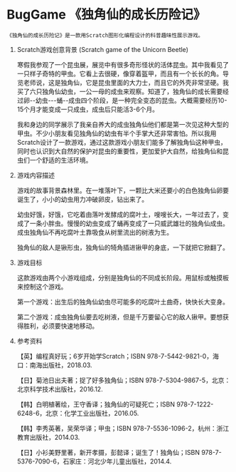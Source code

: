 # BugGame 《独角仙的成长历险记》

    《独角仙的成长历险记》是一款用Scratch图形化编程设计的科普趣味性展示游戏。

1. Scratch游戏创意背景 (Scratch game of the Unicorn Beetle)

    寒假我参观了一个昆虫展，展览中有很多奇形怪状的活体昆虫。其中我看见了一只样子奇特的甲虫。它看上去很硬，像穿着盔甲，而且有一个长长的角。导览老师说，这是独角仙，它是昆虫里面的大力士，而且它的外壳非常坚硬。我买了六只独角仙幼虫，一公一母的成虫来观察。知道了，独角仙的成长需要经过卵--幼虫---蛹--成虫四个阶段，是一种完全变态的昆虫。大概需要经历10-15个月才能变成一只成虫，成虫后只能活3-6个月。
    
    我和身边的同学展示了我亲自养大的成虫独角仙他们都是第一次见这种大型的甲虫。不少小朋友看见独角仙的幼虫有半个手掌大还非常害怕。所以我用Scratch设计了一款游戏，通过这款游戏小朋友们能多了解独角仙这种甲虫，同时也认识到大自然的保护对昆虫的重要性，更加爱护大自然，给独角仙和昆虫们一个舒适的生活环境。

2. 游戏内容描述

   游戏的故事背景森林里。在一堆落叶下，一颗比大米还要小的白色独角仙卵要诞生了，小小的幼虫用力冲破卵皮，钻出来了。
   
   幼虫好饿，好饿，它吃着由落叶发酵成的腐叶土，嗖嗖长大，一年过去了，变成了一条小胖虫。慢慢的幼虫变成了蛹再变成了一只威武雄壮的独角仙成虫。成虫独角仙不再吃腐叶土靠吸食从树里流出的树液为生。
   
    独角仙的敌人是锹形虫，独角仙的犄角插进锹甲的身底，一下就把它掀翻了。
    
3. 游戏目标

    这款游戏由两个小游戏组成，分别是独角仙的不同成长阶段。用鼠标或触摸板来控制这个游戏。
    
    第一个游戏：出生后的独角仙幼虫尽可能多的吃腐叶土曲奇，快快长大变身。
    
    第二个游戏：成虫独角仙要去吃树液，但是千万要留心它的敌人锹甲。要想获得胜利，必须要快速地移动。

4. 参考资料

   【英】编程真好玩；6岁开始学Scratch；ISBN 978-7-5442-9821-0，海口：南海出版社，2018.03.
   
   【日】菊池日出夫著；捉了好多独角仙；ISBN 978-7-5304-9867-5，北京：北京科学技术出版社，2016.12.
   
   【韩】白明植著绘，王守香译；独角仙的可疑死亡；ISBN 978-7-1222-6248-6，北京：化学工业出版社，2016.05.
   
    【韩】李秀英著，吴荣华译；甲虫；ISBN 978-7-5536-1096-2，杭州：浙江教育出版社，2014.03.
    
   【日】小衫美野里著，新开孝摄，彭懿译；诞生了！独角仙；ISBN 978-7-5376-7090-6，石家庄：河北少年儿童出版社，2014.4.


